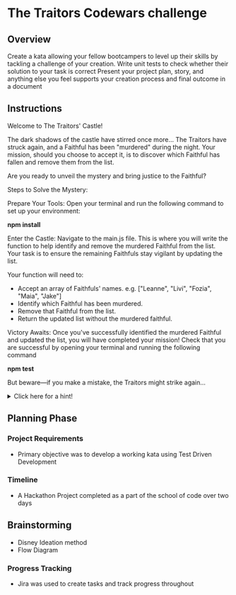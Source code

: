 # The Traitors Codewars challenge

## Overview
Create a kata allowing  your fellow bootcampers to level up their skills by tackling a challenge of your creation.
Write unit tests to check whether their solution to your task is correct
Present your project plan, story, and anything else you feel supports your creation process and final outcome in a document

## Instructions

Welcome to The Traitors' Castle!

The dark shadows of the castle have stirred once more... The Traitors have struck again, and a Faithful has been "murdered" during the night. Your mission, should you choose to accept it, is to discover which Faithful has fallen and remove them from the list.

Are you ready to unveil the mystery and bring justice to the Faithful?

Steps to Solve the Mystery:

Prepare Your Tools: Open your terminal and run the following command to set up your environment:

**npm install**

Enter the Castle: Navigate to the main.js file. This is where you will write the function to help identify and remove the murdered Faithful from the list. Your task is to ensure the remaining Faithfuls stay vigilant by updating the list.

Your function will need to:
- Accept an array of Faithfuls' names. e.g. ["Leanne", "Livi", "Fozia", "Maia", "Jake"]
- Identify which Faithful has been murdered.
- Remove that Faithful from the list.
- Return the updated list without the murdered faithful.

Victory Awaits: Once you've successfully identified the murdered Faithful and updated the list, you will have completed your mission! Check that you are successful by opening your terminal and running the following command

**npm test**

But beware—if you make a mistake, the Traitors might strike again...

<details>
 <summary>Click here for a hint!</summary>
Remember, when identifying the murdered traitor, the murdered faithful's name could be in sentence case, upper case, or lower case.
</details>

## Planning Phase

### Project Requirements
- Primary objective was to develop a working kata using Test Driven Development

### Timeline
- A Hackathon Project completed as a part of the school of code over two days

## Brainstorming
- Disney Ideation method
- Flow Diagram

### Progress Tracking
- Jira was used to create tasks and track progress throughout